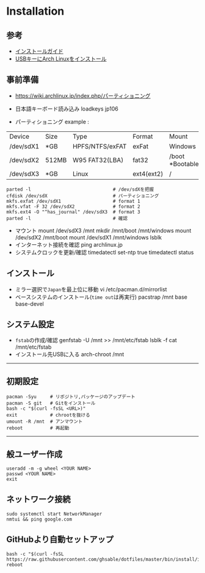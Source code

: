 # Installation
## 参考
- [インストールガイド](https://wiki.archlinux.jp/index.php/インストールガイド)
- [USBキーにArch Linuxをインストール](https://wiki.archlinux.jp/index.php/USB_キーに_Arch_Linux_をインストール)

## 事前準備
- https://wiki.archlinux.jp/index.php/パーティショニング

- 日本語キーボード読み込み
    loadkeys jp106

- パーティショニング
example :
<table style="table-layout:fixed;" width="100%">
  <tbody align="left">
    <tr>
      <td>Device</td>
      <td>Size</td>
      <td>Type</td>
      <td>Format</td>
      <td>Mount</td>
    </tr>
    <tr>
      <td>/dev/sdX1</td>
      <td>*GB</td>
      <td>HPFS/NTFS/exFAT</td>
      <td>exFat</td>
      <td>Windows</td>
    </tr>
    <tr>
      <td>/dev/sdX2</td>
      <td>512MB</td>
      <td>W95 FAT32(LBA)</td>
      <td>fat32</td>
      <td>/boot *Bootable</td>
    </tr>
    <tr>
      <td>/dev/sdX3</td>
      <td>*GB</td>
      <td>Linux</td>
      <td>ext4(ext2)</td>
      <td>/</td>
    </tr>
  </tbody>
</table>

    parted -l                              # /dev/sdXを把握
    cfdisk /dev/sdX                        # パーティショニング
    mkfs.exfat /dev/sdX1                   # format 1
    mkfs.vfat -F 32 /dev/sdX2              # format 2
    mkfs.ext4 -O "^has_journal" /dev/sdX3  # format 3
    parted -l                              # 確認
- マウント
    mount /dev/sdX3 /mnt
    mkdir /mnt/boot /mnt/windows
    mount /dev/sdX2 /mnt/boot
    mount /dev/sdX1 /mnt/windows
    lsblk
- インターネット接続を確認
    ping archlinux.jp
- システムクロックを更新/確認
    timedatectl set-ntp true
    timedatectl status

## インストール
- ミラー選択で`Japan`を最上位に移動
    vi /etc/pacman.d/mirrorlist
- ベースシステムのインストール(`time out`は再実行)
    pacstrap /mnt base base-devel

## システム設定
- `fstab`の作成/確認
    genfstab -U /mnt >> /mnt/etc/fstab
    lsblk -f
    cat /mnt/etc/fstab
- インストール先USBに入る
    arch-chroot /mnt
- - -
## 初期設定
    pacman -Syu     # リポジトリ,パッケージのアップデート
    pacman -S git   # Gitをインストール
    bash -c "$(curl -fsSL <URL>)"
    exit            # chrootを抜ける
    umount -R /mnt  # アンマウント
    reboot          # 再起動
- - -
## 般ユーザー作成
    useradd -m -g wheel <YOUR NAME>
    passwd <YOUR NAME>
    exit

## ネットワーク接続
    sudo systemctl start NetworkManager
    nmtui && ping google.com

## GitHubより自動セットアップ
    bash -c "$(curl -fsSL https://raw.githubusercontent.com/ghsable/dotfiles/master/bin/install/install.sh)"
    reboot
